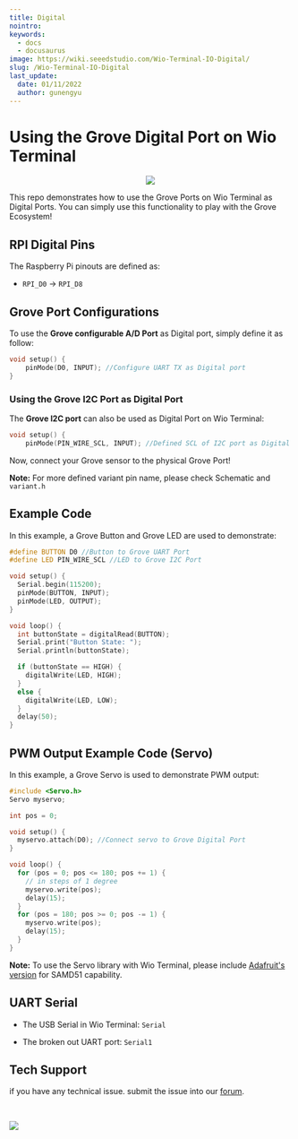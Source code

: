 ```yaml
---
title: Digital
nointro:
keywords:
  - docs
  - docusaurus
image: https://wiki.seeedstudio.com/Wio-Terminal-IO-Digital/
slug: /Wio-Terminal-IO-Digital
last_update:
  date: 01/11/2022
  author: gunengyu
---
```

# Using the Grove Digital Port on Wio Terminal

<div align="center"><img src="https://files.seeedstudio.com/wiki/Wio-Terminal/img/2019-12-12%2014-55-44.2019-12-12%2014_56_10.gif" /></div>

This repo demonstrates how to use the Grove Ports on Wio Terminal as Digital Ports. You can simply use this functionality to play with the Grove Ecosystem!

## RPI Digital Pins

The Raspberry Pi pinouts are defined as:

- `RPI_D0` -> `RPI_D8`

## Grove Port Configurations

To use the **Grove configurable A/D Port** as Digital port, simply define it as follow:

```cpp
void setup() {
    pinMode(D0, INPUT); //Configure UART TX as Digital port
}
```

### Using the Grove I2C Port as Digital Port

The **Grove I2C port** can also be used as Digital Port on Wio Terminal:

```cpp
void setup() {
    pinMode(PIN_WIRE_SCL, INPUT); //Defined SCL of I2C port as Digital Input
```

Now, connect your Grove sensor to the physical Grove Port!

**Note:** For more defined variant pin name, please check Schematic and `variant.h`

## Example Code

In this example, a Grove Button and Grove LED are used to demonstrate:

```cpp
#define BUTTON D0 //Button to Grove UART Port
#define LED PIN_WIRE_SCL //LED to Grove I2C Port

void setup() {
  Serial.begin(115200);
  pinMode(BUTTON, INPUT);
  pinMode(LED, OUTPUT);
}

void loop() {
  int buttonState = digitalRead(BUTTON);
  Serial.print("Button State: ");
  Serial.println(buttonState);

  if (buttonState == HIGH) {
    digitalWrite(LED, HIGH);
  }
  else {
    digitalWrite(LED, LOW);
  }
  delay(50);
}
```

## PWM Output Example Code (Servo)

In this example, a Grove Servo is used to demonstrate PWM output:

```cpp
#include <Servo.h>
Servo myservo;

int pos = 0;

void setup() {
  myservo.attach(D0); //Connect servo to Grove Digital Port
}

void loop() {
  for (pos = 0; pos <= 180; pos += 1) {
    // in steps of 1 degree
    myservo.write(pos);
    delay(15);
  }
  for (pos = 180; pos >= 0; pos -= 1) {
    myservo.write(pos);
    delay(15);
  }
}
```

**Note:** To use the Servo library with Wio Terminal, please include [Adafruit's version](https://github.com/PaintYourDragon/Servo) for SAMD51 capability.

## UART Serial

- The USB Serial in Wio Terminal: `Serial`

- The broken out UART port: `Serial1`

## Tech Support

 if you have any technical issue.  submit the issue into our [forum](http://forum.seeedstudio.com/).
<div>
  <br /><p style={{textAlign: 'center'}}><a href="https://www.seeedstudio.com/act-4.html?utm_source=wiki&utm_medium=wikibanner&utm_campaign=newproducts" target="_blank"><img src="https://files.seeedstudio.com/wiki/Wiki_Banner/new_product.jpg" /></a></p>
</div>
